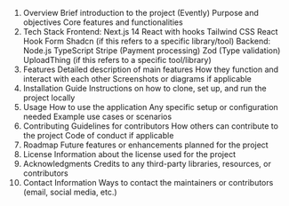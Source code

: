 1. Overview
Brief introduction to the project (Evently)
Purpose and objectives
Core features and functionalities
2. Tech Stack
Frontend:
Next.js 14
React with hooks
Tailwind CSS
React Hook Form
Shadcn (if this refers to a specific library/tool)
Backend:
Node.js
TypeScript
Stripe (Payment processing)
Zod (Type validation)
UploadThing (if this refers to a specific tool/library)
3. Features
Detailed description of main features
How they function and interact with each other
Screenshots or diagrams if applicable
4. Installation Guide
Instructions on how to clone, set up, and run the project locally
5. Usage
How to use the application
Any specific setup or configuration needed
Example use cases or scenarios
6. Contributing
Guidelines for contributors
How others can contribute to the project
Code of conduct if applicable
7. Roadmap
Future features or enhancements planned for the project
8. License
Information about the license used for the project
9. Acknowledgments
Credits to any third-party libraries, resources, or contributors
10. Contact Information
Ways to contact the maintainers or contributors (email, social media, etc.)
